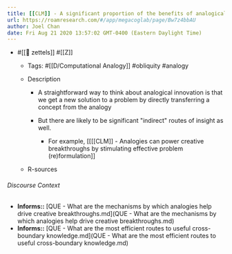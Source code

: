 ```yaml
---
title: [[CLM]] - A significant proportion of the benefits of analogical stimuli is oblique or indirect
url: https://roamresearch.com/#/app/megacoglab/page/Bw7z4bbAU
author: Joel Chan
date: Fri Aug 21 2020 13:57:02 GMT-0400 (Eastern Daylight Time)
---
```


- #[[🌲 zettels]] #[[Z]]

    - Tags: #[[D/Computational Analogy]] #obliquity #analogy

    - Description

        - A straightforward way to think about analogical innovation is that we get a new solution to a problem by directly transferring a concept from the analogy

        - But there are likely to be significant "indirect" routes of insight as well.

            - For example, [[[[CLM]] - Analogies can power creative breakthroughs by stimulating effective problem (re)formulation]]

    - R-sources

###### Discourse Context

- **Informs::** [QUE - What are the mechanisms by which analogies help drive creative breakthroughs.md](QUE - What are the mechanisms by which analogies help drive creative breakthroughs.md)
- **Informs::** [QUE - What are the most efficient routes to useful cross-boundary knowledge.md](QUE - What are the most efficient routes to useful cross-boundary knowledge.md)

